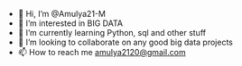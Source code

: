 - 👋 Hi, I’m @Amulya21-M
- 👀 I’m interested in BIG DATA 
- 🌱 I’m currently learning Python, sql and other stuff
- 💞️ I’m looking to collaborate on any good big data projects
- 📫 How to reach me amulya2120@gmail.com

<!---
Amulya21-M/Amulya21-M is a ✨ special ✨ repository because its `README.md` (this file) appears on your GitHub profile.
You can click the Preview link to take a look at your changes.
--->
